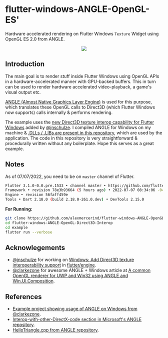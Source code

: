 # flutter-windows-ANGLE-OpenGL-ES'

Hardware accelerated rendering on Flutter Windows `Texture` Widget using OpenGL ES 2.0 from ANGLE.

<p align='center'><img src='https://user-images.githubusercontent.com/28951144/177827046-35d2599e-6162-49a0-989f-048dc3b40bb5.png'></img></p>

## Introduction

The main goal is to render stuff inside Flutter Windows using OpenGL APIs in a hardware-accelerated manner with GPU-backed buffers. This in turn can be used to render hardware accelerated video-playback, a game's visual output etc.

[ANGLE (Almost Native Graphics Layer Engine)](https://github.com/google/angle) is used for this purpose, which translates these OpenGL calls to Direct3D (which Flutter Windows now supports) calls internally & performs rendering.

The example uses the [new Direct3D texture interop capability for Flutter Windows](https://github.com/flutter/engine/pull/26840) added by [@jnschulze](https://github.com/jnschulze). I compiled ANGLE for Windows on my machine & [.DLLs / .LIBs are present in this repository](https://github.com/alexmercerind/flutter-windows-ANGLE-OpenGL-Direct3D-Interop/tree/master/windows/bin), which are used by the application. The code in this repository is very straightforward & procedurally written without any boilerplate. Hope this serves as a great example.

## Notes

As of 07/07/2022, you need to be on `master` channel of Flutter.

```bash
Flutter 3.1.0-0.0.pre.1533 • channel master • https://github.com/flutter/flutter.git
Framework • revision 78e3b93664 (5 hours ago) • 2022-07-07 08:34:06 -0400
Engine • revision 56faff459e
Tools • Dart 2.18.0 (build 2.18.0-261.0.dev) • DevTools 2.15.0
```

**For Running:**

```bash
git clone https://github.com/alexmercerind/flutter-windows-ANGLE-OpenGL-Direct3D-Interop.git
cd flutter-windows-ANGLE-OpenGL-Direct3D-Interop
cd example
flutter run --verbose
```

## Acknowlegements

- [@jnschulze](https://github.com/jnschulze) for working on [Windows: Add Direct3D texture interoperability support](https://github.com/flutter/engine/pull/26840) in [flutter/engine](https://github.com/flutter/engine).
- [@clarkezone](https://github.com/clarkezone) for awesome ANGLE + Windows article at [A common OpenGL renderer for UWP and Win32 using ANGLE and Win.UI.Composition](https://clarkezone.github.io/angle/2020/02/24/angle.html).

## References

- [Example project showing usage of ANGLE on Windows from @clarkezone](https://github.com/clarkezone/anglehosting).
- [Interop-with-other-DirectX-code section in Microsoft's ANGLE repository](https://github.com/Microsoft/angle/wiki/Interop-with-other-DirectX-code).
- [HelloTriangle.cpp from ANGLE repository](https://github.com/google/angle/blob/main/samples/hello_triangle/HelloTriangle.cpp).
